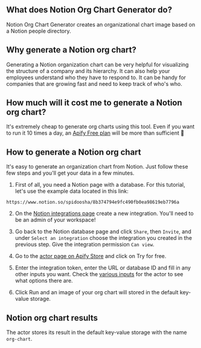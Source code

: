 ## What does Notion Org Chart Generator do?
Notion Org Chart Generator creates an organizational chart image based on a Notion people directory.

## Why generate a Notion org chart?
Generating a Notion organization chart can be very helpful for visualizing the structure of a company and its hierarchy. It can also help your employees understand who they have to respond to. It can be handy for companies that are growing fast and need to keep track of who's who.

## How much will it cost me to generate a Notion org chart?
It's extremely cheap to generate org charts using this tool. Even if you want to run it 10 times a day, an [Apify Free plan](https://apify.com/pricing) will be more than sufficient 💪

## How to generate a Notion org chart
It's easy to generate an organization chart from Notion. Just follow these few steps and you'll get your data in a few minutes.

 1.  First of all, you need a Notion page with a database. For this tutorial, let's use the example data located in this link:
```
https://www.notion.so/spidoosha/8b374794e9fc490fb0ea98619eb7796a
```
2.  On the [Notion integrations page](https://www.notion.so/my-integrations) create a new integration. You'll need to be an admin of your workspace!

3.  Go back to the Notion database page and click `Share`, then `Invite`, and under `Select an integration` choose the integration you created in the previous step. Give the integration permission `Can view`.

4.  Go to the [actor page on Apify Store](https://apify.com/spidoosho/notion-org-chart-generator) and click on Try for free.

5. Enter the integration token, enter the URL or database ID and fill in any other inputs you want. Check the [various inputs](https://apify.com/spidoosho/notion-org-chart-generator/input-schema) for the actor to see what options there are.

6. Click Run and an image of your org chart will stored in the default key-value storage.

## Notion org chart results
The actor stores its result in the default key-value storage with the name `org-chart`.
